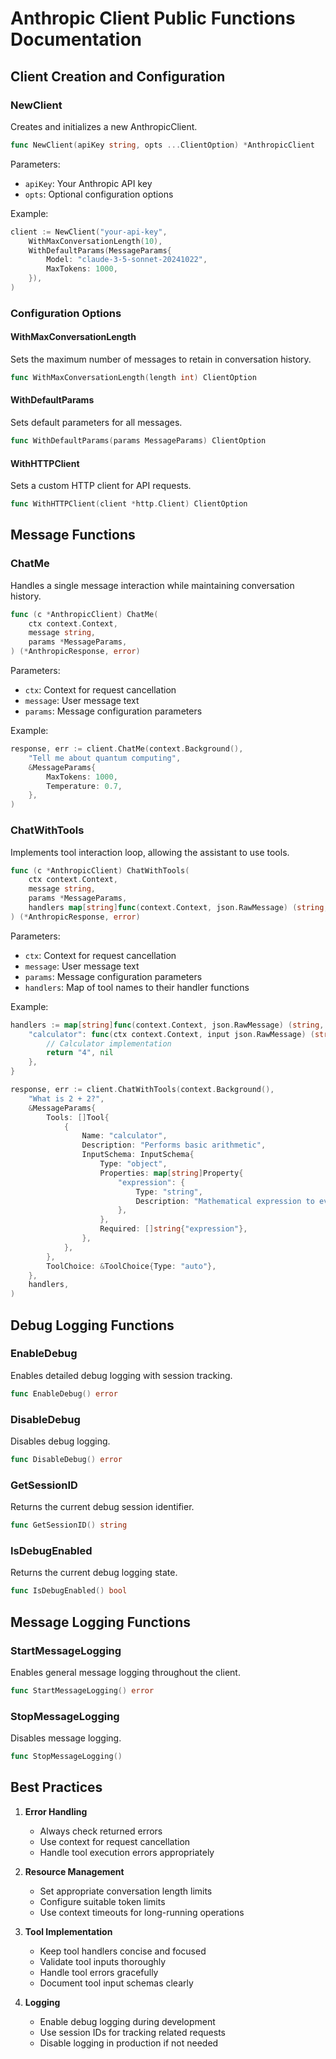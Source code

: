 # Anthropic Client Public Functions Documentation

## Client Creation and Configuration

### NewClient
Creates and initializes a new AnthropicClient.
```go
func NewClient(apiKey string, opts ...ClientOption) *AnthropicClient
```
Parameters:
- `apiKey`: Your Anthropic API key
- `opts`: Optional configuration options

Example:
```go
client := NewClient("your-api-key",
    WithMaxConversationLength(10),
    WithDefaultParams(MessageParams{
        Model: "claude-3-5-sonnet-20241022",
        MaxTokens: 1000,
    }),
)
```

### Configuration Options

#### WithMaxConversationLength
Sets the maximum number of messages to retain in conversation history.
```go
func WithMaxConversationLength(length int) ClientOption
```

#### WithDefaultParams
Sets default parameters for all messages.
```go
func WithDefaultParams(params MessageParams) ClientOption
```

#### WithHTTPClient
Sets a custom HTTP client for API requests.
```go
func WithHTTPClient(client *http.Client) ClientOption
```

## Message Functions

### ChatMe
Handles a single message interaction while maintaining conversation history.
```go
func (c *AnthropicClient) ChatMe(
    ctx context.Context,
    message string,
    params *MessageParams,
) (*AnthropicResponse, error)
```
Parameters:
- `ctx`: Context for request cancellation
- `message`: User message text
- `params`: Message configuration parameters

Example:
```go
response, err := client.ChatMe(context.Background(), 
    "Tell me about quantum computing",
    &MessageParams{
        MaxTokens: 1000,
        Temperature: 0.7,
    },
)
```

### ChatWithTools
Implements tool interaction loop, allowing the assistant to use tools.
```go
func (c *AnthropicClient) ChatWithTools(
    ctx context.Context,
    message string,
    params *MessageParams,
    handlers map[string]func(context.Context, json.RawMessage) (string, error),
) (*AnthropicResponse, error)
```
Parameters:
- `ctx`: Context for request cancellation
- `message`: User message text
- `params`: Message configuration parameters
- `handlers`: Map of tool names to their handler functions

Example:
```go
handlers := map[string]func(context.Context, json.RawMessage) (string, error){
    "calculator": func(ctx context.Context, input json.RawMessage) (string, error) {
        // Calculator implementation
        return "4", nil
    },
}

response, err := client.ChatWithTools(context.Background(),
    "What is 2 + 2?",
    &MessageParams{
        Tools: []Tool{
            {
                Name: "calculator",
                Description: "Performs basic arithmetic",
                InputSchema: InputSchema{
                    Type: "object",
                    Properties: map[string]Property{
                        "expression": {
                            Type: "string",
                            Description: "Mathematical expression to evaluate",
                        },
                    },
                    Required: []string{"expression"},
                },
            },
        },
        ToolChoice: &ToolChoice{Type: "auto"},
    },
    handlers,
)
```

## Debug Logging Functions

### EnableDebug
Enables detailed debug logging with session tracking.
```go
func EnableDebug() error
```

### DisableDebug
Disables debug logging.
```go
func DisableDebug() error
```

### GetSessionID
Returns the current debug session identifier.
```go
func GetSessionID() string
```

### IsDebugEnabled
Returns the current debug logging state.
```go
func IsDebugEnabled() bool
```

## Message Logging Functions

### StartMessageLogging
Enables general message logging throughout the client.
```go
func StartMessageLogging() error
```

### StopMessageLogging
Disables message logging.
```go
func StopMessageLogging()
```

## Best Practices

1. **Error Handling**
   - Always check returned errors
   - Use context for request cancellation
   - Handle tool execution errors appropriately

2. **Resource Management**
   - Set appropriate conversation length limits
   - Configure suitable token limits
   - Use context timeouts for long-running operations

3. **Tool Implementation**
   - Keep tool handlers concise and focused
   - Validate tool inputs thoroughly
   - Handle tool errors gracefully
   - Document tool input schemas clearly

4. **Logging**
   - Enable debug logging during development
   - Use session IDs for tracking related requests
   - Disable logging in production if not needed
